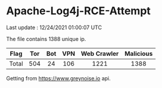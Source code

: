 
# Apache-Log4j-RCE-Attempt

Last update : 12/24/2021 01:00:07 UTC

The file contains 1388 unique ip.

| Flag | Tor | Bot | VPN | Web Crawler | Malicious |
| :-:  | :-: | :-: | :-: | :-:         | :-:       |
| Total| 504  | 24  | 106  | 1221          | 1388        |

Getting from https://www.greynoise.io api.